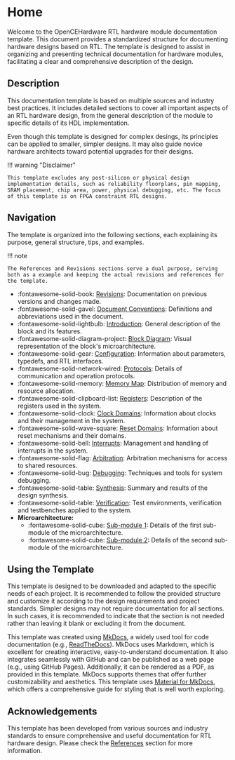 # Home

Welcome to the OpenCEHardware RTL hardware module documentation template. This document provides a standardized structure for documenting hardware designs based on RTL. The template is designed to assist in organizing and presenting technical documentation for hardware modules, facilitating a clear and comprehensive description of the design.

## Description

This documentation template is based on multiple sources and industry best practices. It includes detailed sections to cover all important aspects of an RTL hardware design, from the general description of the module to specific details of its HDL implementation.

Even though this template is designed for complex desings, its principles can be applied to smaller, simpler designs. It may also guide novice hardware architects toward potential upgrades for their designs.

!!! warning "Disclaimer"

    This template excludes any post-silicon or physical design implementation details, such as reliability floorplans, pin mapping, SRAM placement, chip area, power, physical debugging, etc. The focus of this template is on FPGA constraint RTL designs.

## Navigation

The template is organized into the following sections, each explaining its purpose, general structure, tips, and examples.

!!! note

    The References and Revisions sections serve a dual purpose, serving both as a example and keeping the actual revisions and references for the template.

<div class="grid cards" markdown>

- :fontawesome-solid-book: [Revisions](block/revisions.md): Documentation on previous versions and changes made.
- :fontawesome-solid-gavel: [Document Conventions](block/conventions.md): Definitions and abbreviations used in the document.
- :fontawesome-solid-lightbulb: [Introduction](block/introduction.md): General description of the block and its features.
- :fontawesome-solid-diagram-project: [Block Diagram](block/diagram.md): Visual representation of the block's microarchitecture.
- :fontawesome-solid-gear: [Configuration](block/configuration.md): Information about parameters, typedefs, and RTL interfaces.
- :fontawesome-solid-network-wired: [Protocols](block/protocols.md): Details of communication and operation protocols.
- :fontawesome-solid-memory: [Memory Map](block/memory.md): Distribution of memory and resource allocation.
- :fontawesome-solid-clipboard-list: [Registers](block/registers.md): Description of the registers used in the system.
- :fontawesome-solid-clock: [Clock Domains](block/clocks.md): Information about clocks and their management in the system.
- :fontawesome-solid-wave-square: [Reset Domains](block/resets.md): Information about reset mechanisms and their domains.
- :fontawesome-solid-bell: [Interrupts](block/interrupts.md): Management and handling of interrupts in the system.
- :fontawesome-solid-flag: [Arbitration](block/arbitration.md): Arbitration mechanisms for access to shared resources.
- :fontawesome-solid-bug: [Debugging](block/debugging.md): Techniques and tools for system debugging.
- :fontawesome-solid-table: [Synthesis](block/synthesis.md): Summary and results of the design synthesis.
- :fontawesome-solid-table: [Verification](block/verification.md): Test environments, verification and testbenches applied to the system.
- **Microarchitecture:**
    - :fontawesome-solid-cube: [Sub-module 1](block/microarchitecture/sub1.md): Details of the first sub-module of the microarchitecture.
    - :fontawesome-solid-cube: [Sub-module 2](block/microarchitecture/sub2.md): Details of the second sub-module of the microarchitecture.

</div>

## Using the Template

This template is designed to be downloaded and adapted to the specific needs of each project. It is recommended to follow the provided structure and customize it according to the design requirements and project standards. Simpler designs may not require documentation for all sections. In such cases, it is recommended to indicate that the section is not needed rather than leaving it blank or excluding it from the document.

This template was created using [MkDocs](https://www.mkdocs.org/), a widely used tool for code documentation (e.g., [ReadTheDocs](https://about.readthedocs.com/?ref=readthedocs.org)). MkDocs uses Markdown, which is excellent for creating interactive, easy-to-understand documentation. It also integrates seamlessly with GitHub and can be published as a web page (e.g., using GitHub Pages). Additionally, it can be rendered as a PDF, as provided in this template. MkDocs supports themes that offer further customizability and aesthetics. This template uses [Material for MkDocs](https://squidfunk.github.io/mkdocs-material/), which offers a comprehensive guide for styling that is well worth exploring.

## Acknowledgements

This template has been developed from various sources and industry standards to ensure comprehensive and useful documentation for RTL hardware design. Please check the [References](block/references.md) section for more information.
